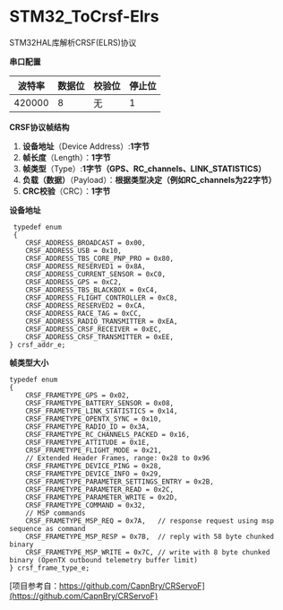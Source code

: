 # STM32_ToCrsf-Elrs
STM32HAL库解析CRSF(ELRS)协议

**串口配置**

波特率|数据位|校验位|停止位
------|------|------|------
420000|8|无|1

**CRSF协议帧结构**
1. **设备地址**（Device Address）:**1字节**
2. **帧长度**（Length）：**1字节**
3. **帧类型**（Type）:**1字节（GPS、RC_channels、LINK_STATISTICS）**
4. **负载（数据）**（Payload）：**根据类型决定（例如RC_channels为22字节）**
5. **CRC校验**（CRC）：**1字节**
   
**设备地址**
```
 typedef enum
 {
    CRSF_ADDRESS_BROADCAST = 0x00,
    CRSF_ADDRESS_USB = 0x10,
    CRSF_ADDRESS_TBS_CORE_PNP_PRO = 0x80,
    CRSF_ADDRESS_RESERVED1 = 0x8A,
    CRSF_ADDRESS_CURRENT_SENSOR = 0xC0,
    CRSF_ADDRESS_GPS = 0xC2,
    CRSF_ADDRESS_TBS_BLACKBOX = 0xC4,
    CRSF_ADDRESS_FLIGHT_CONTROLLER = 0xC8,
    CRSF_ADDRESS_RESERVED2 = 0xCA,
    CRSF_ADDRESS_RACE_TAG = 0xCC,
    CRSF_ADDRESS_RADIO_TRANSMITTER = 0xEA,
    CRSF_ADDRESS_CRSF_RECEIVER = 0xEC,
    CRSF_ADDRESS_CRSF_TRANSMITTER = 0xEE,
} crsf_addr_e;
```
**帧类型大小**
```
typedef enum
{
    CRSF_FRAMETYPE_GPS = 0x02,
    CRSF_FRAMETYPE_BATTERY_SENSOR = 0x08,
    CRSF_FRAMETYPE_LINK_STATISTICS = 0x14,
    CRSF_FRAMETYPE_OPENTX_SYNC = 0x10,
    CRSF_FRAMETYPE_RADIO_ID = 0x3A,
    CRSF_FRAMETYPE_RC_CHANNELS_PACKED = 0x16,
    CRSF_FRAMETYPE_ATTITUDE = 0x1E,
    CRSF_FRAMETYPE_FLIGHT_MODE = 0x21,
    // Extended Header Frames, range: 0x28 to 0x96
    CRSF_FRAMETYPE_DEVICE_PING = 0x28,
    CRSF_FRAMETYPE_DEVICE_INFO = 0x29,
    CRSF_FRAMETYPE_PARAMETER_SETTINGS_ENTRY = 0x2B,
    CRSF_FRAMETYPE_PARAMETER_READ = 0x2C,
    CRSF_FRAMETYPE_PARAMETER_WRITE = 0x2D,
    CRSF_FRAMETYPE_COMMAND = 0x32,
    // MSP commands
    CRSF_FRAMETYPE_MSP_REQ = 0x7A,   // response request using msp sequence as command
    CRSF_FRAMETYPE_MSP_RESP = 0x7B,  // reply with 58 byte chunked binary
    CRSF_FRAMETYPE_MSP_WRITE = 0x7C, // write with 8 byte chunked binary (OpenTX outbound telemetry buffer limit)
} crsf_frame_type_e;
```

[项目参考自：https://github.com/CapnBry/CRServoF](https://github.com/CapnBry/CRServoF)
